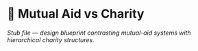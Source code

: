 # 🧭 Mutual Aid vs Charity
*Stub file — design blueprint contrasting mutual-aid systems with hierarchical charity structures.*
